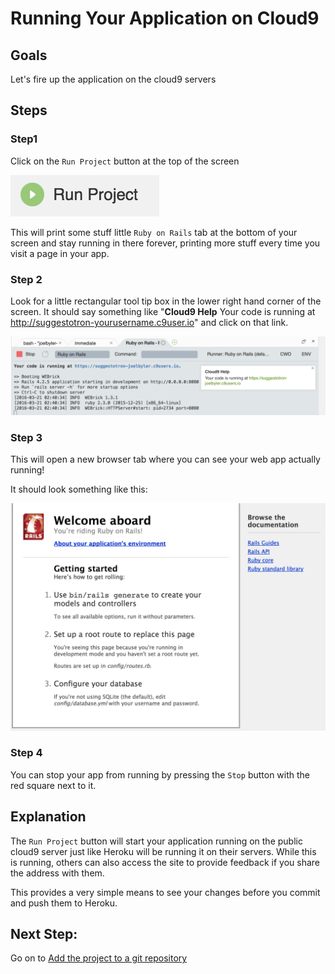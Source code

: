 # Running Your Application on Cloud9

## Goals
Let's fire up the application on the cloud9 servers

## Steps
### Step1
Click on the `Run Project` button at the top of the screen

  ![Start project running](images/run_project.png)

This will print some stuff little `Ruby on Rails` tab at the bottom of your screen and stay running in there forever, printing more stuff every time you visit a page in your app.

### Step 2
Look for a little rectangular tool tip box in the lower right hand corner of the screen.  It should say something like "__Cloud9 Help__  Your code is running at http://suggestotron-yourusername.c9user.io" and click on that link.

![Running project feedbabck in Ruby on Rails tab](images/running_project_feedback.png)

### Step 3
This will open a new browser tab where you can see your web app actually running!  

It should look something like this:

![Welcome aboard app running in browser](images/welcome_aboard.png)

### Step 4
You can stop your app from running by pressing the `Stop` button with the red square next to it.

## Explanation
The `Run Project` button will start your application running on the public cloud9 server just like Heroku will be running it on their servers.  While this is running, others can also access the site to provide feedback if you share the address with them.

This provides a very simple means to see your changes before you commit and push them to Heroku.

## Next Step:
Go on to [Add the project to a git repository](add_the_project_to_a_git_repo.md)
